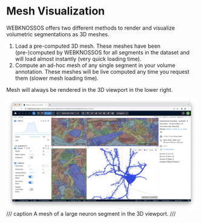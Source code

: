 # Mesh Visualization
WEBKNOSSOS offers two different methods to render and visualize volumetric segmentations as 3D meshes.

1. Load a pre-computed 3D mesh. These meshes have been (pre-)computed by WEBKNOSSOS for all segments in the dataset and will load almost instantly (very quick loading time).
2. Compute an ad-hoc mesh of any single segment in your volume annotation. These meshes will be live computed any time you request them (slower mesh loading time).

Mesh will always be rendered in the 3D viewport in the lower right. 

![Mesh in the 3D Viewport](../images/mesh_3D_viewport.jpeg)
/// caption
A mesh of a large neuron segment in the 3D viewport.
///